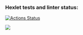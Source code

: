 ### Hexlet tests and linter status:
[![Actions Status](https://github.com/Meetyouafter/frontend-project-lvl2/workflows/hexlet-check/badge.svg)](https://github.com/Meetyouafter/frontend-project-lvl2/actions)

<a href="https://codeclimate.com/github/Meetyouafter/frontend-project-lvl2/maintainability"><img src="https://api.codeclimate.com/v1/badges/ac7f02a9bf1ff85dc58e/maintainability" /></a>